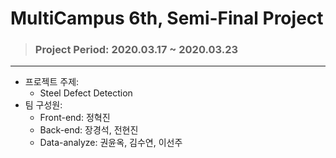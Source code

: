 # MultiCampus 6th, Semi-Final Project

> ### Project Period: 2020.03.17 ~ 2020.03.23

---

- 프로젝트 주제:
  - Steel Defect Detection
- 팀 구성원: 
  - Front-end: 정혁진
  - Back-end: 장경석, 전현진
  - Data-analyze: 권윤옥, 김수연, 이선주